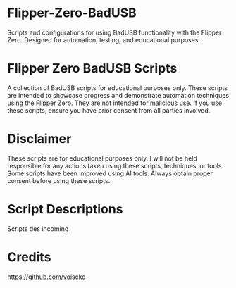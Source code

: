 # Flipper-Zero-BadUSB
 Scripts and configurations for using BadUSB functionality with the Flipper Zero. Designed for automation, testing, and educational purposes.
# Flipper Zero BadUSB Scripts

A collection of BadUSB scripts for educational purposes only. These scripts are intended to showcase progress and demonstrate automation techniques using the Flipper Zero. They are not intended for malicious use. If you use these scripts, ensure you have prior consent from all parties involved.

#  Disclaimer

These scripts are for educational purposes only.
I will not be held responsible for any actions taken using these scripts, techniques, or tools.
Some scripts have been improved using AI tools.
Always obtain proper consent before using these scripts.

#  Script Descriptions

Scripts des incoming

#  Credits
https://github.com/voiscko
